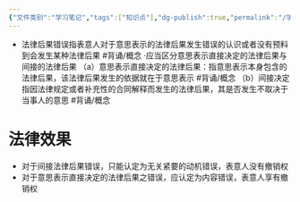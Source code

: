 ```yaml
---
{"文件类别":"学习笔记","tags":["知识点"],"dg-publish":true,"permalink":"/学习笔记studyup/知识点cheese/法律后果错误/","dgPassFrontmatter":true,"noteIcon":"","created":"2024-07-17T10:35:05.568+08:00","updated":"2024-09-11T11:55:01.526+08:00"}
---
```


- 法律后果错误指表意人对于意思表示的法律后果发生错误的认识或者没有预料到会发生某种法律后果 #背诵/概念 
·应当区分意思表示直接决定的法律后果与间接的法律后果
（a）意思表示直接决定的法律后果：指意思表示本身包含的法律后果，该法律后果发生的依据就在于意思表示 #背诵/概念 
（b）间接决定指因法律规定或者补充性的合同解释而发生的法律后果，其是否发生不取决于当事人的意思 #背诵/概念 
# 法律效果
- 对于间接法律后果错误，只能认定为无关紧要的动机错误，表意人没有撤销权
- 对于意思表示直接决定的法律后果之错误，应认定为内容错误，表意人享有撤销权
